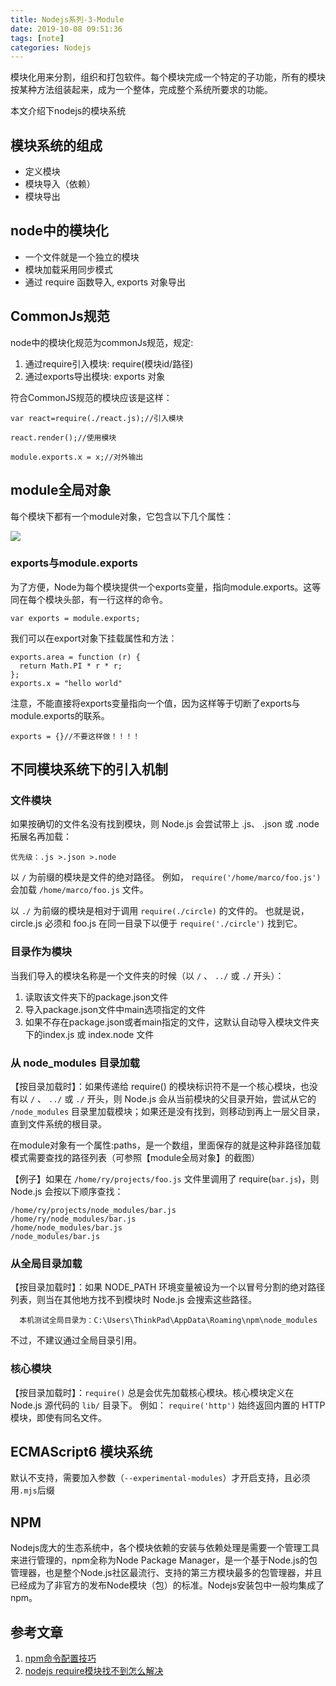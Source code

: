 ```yaml
---
title: Nodejs系列-3-Module
date: 2019-10-08 09:51:36
tags: [note]
categories: Nodejs
---
```


模块化用来分割，组织和打包软件。每个模块完成一个特定的子功能，所有的模块按某种方法组装起来，成为一个整体，完成整个系统所要求的功能。  

本文介绍下nodejs的模块系统

<!-- more -->
## 模块系统的组成
- 定义模块
- 模块导入（依赖）
- 模块导出

## node中的模块化
- 一个文件就是一个独立的模块
- 模块加载采用同步模式
- 通过 require 函数导入, exports 对象导出


## CommonJs规范
node中的模块化规范为commonJs规范，规定:

1. 通过require引入模块: require(模块id/路径)
2. 通过exports导出模块: exports 对象

符合CommonJS规范的模块应该是这样：

    var react=require(./react.js);//引入模块
    
    react.render();//使用模块
    
    module.exports.x = x;//对外输出

## module全局对象
每个模块下都有一个module对象，它包含以下几个属性：

![](1.jpg)

### exports与module.exports

为了方便，Node为每个模块提供一个exports变量，指向module.exports。这等同在每个模块头部，有一行这样的命令。

 	var exports = module.exports;

我们可以在export对象下挂载属性和方法：

	exports.area = function (r) {
	  return Math.PI * r * r;
	};
	exports.x = "hello world"
注意，不能直接将exports变量指向一个值，因为这样等于切断了exports与module.exports的联系。

    exports = {}//不要这样做！！！！

## 不同模块系统下的引入机制
### 文件模块

如果按确切的文件名没有找到模块，则 Node.js 会尝试带上 .js、 .json 或 .node 拓展名再加载：

	优先级：.js >.json >.node

以 `/` 为前缀的模块是文件的绝对路径。 例如， `require('/home/marco/foo.js')` 会加载 `/home/marco/foo.js` 文件。

以 `./` 为前缀的模块是相对于调用 `require(./circle)` 的文件的。 也就是说， circle.js 必须和 foo.js 在同一目录下以便于 `require('./circle')` 找到它。

### 目录作为模块
当我们导入的模块名称是一个文件夹的时候（以 `/` 、 `../` 或 `./` 开头）：  

1. 读取该文件夹下的package.json文件
2. 导入package.json文件中main选项指定的文件
3. 如果不存在package.json或者main指定的文件，这默认自动导入模块文件夹下的index.js 或 index.node 文件

### 从 node_modules 目录加载
【按目录加载时】：如果传递给 require() 的模块标识符不是一个核心模块，也没有以  `/` 、 `../` 或 `./` 开头，则 Node.js 会从当前模块的父目录开始，尝试从它的 `/node_modules` 目录里加载模块；如果还是没有找到，则移动到再上一层父目录，直到文件系统的根目录。

在module对象有一个属性:paths，是一个数组，里面保存的就是这种非路径加载模式需要查找的路径列表（可参照【module全局对象】的截图）

【例子】如果在 `/home/ry/projects/foo.js` 文件里调用了 require(`bar.js`)，则 Node.js 会按以下顺序查找：
	
    /home/ry/projects/node_modules/bar.js
    /home/ry/node_modules/bar.js
    /home/node_modules/bar.js
    /node_modules/bar.js

### 从全局目录加载
【按目录加载时】：如果 NODE_PATH 环境变量被设为一个以冒号分割的绝对路径列表，则当在其他地方找不到模块时 Node.js 会搜索这些路径。

	  本机测试全局目录为：C:\Users\ThinkPad\AppData\Roaming\npm\node_modules

不过，不建议通过全局目录引用。

### 核心模块
【按目录加载时】：`require()` 总是会优先加载核心模块。核心模块定义在 Node.js 源代码的 `lib/` 目录下。
例如： `require('http')` 始终返回内置的 HTTP 模块，即使有同名文件。

## ECMAScript6 模块系统

默认不支持，需要加入参数（`--experimental-modules`）才开启支持，且必须用`.mjs`后缀

## NPM
Nodejs庞大的生态系统中，各个模块依赖的安装与依赖处理是需要一个管理工具来进行管理的，npm全称为Node Package Manager，是一个基于Node.js的包管理器，也是整个Node.js社区最流行、支持的第三方模块最多的包管理器，并且已经成为了非官方的发布Node模块（包）的标准。Nodejs安装包中一般均集成了npm。

## 参考文章
1. [npm命令配置技巧](https://www.jianshu.com/p/0f8ba68a04ec)
2. [nodejs require模块找不到怎么解决](https://jingyan.baidu.com/article/2d5afd6937ad7785a2e28e98.html)